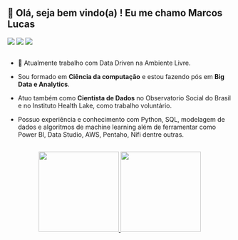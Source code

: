 ## 👋 Olá, seja bem vindo(a) ! Eu me chamo Marcos Lucas
<div> 
  <a href = "mailto:marcos.curriculo.lucas@gmail.com"><img src="https://img.shields.io/badge/-Gmail-%23333?style=for-the-badge&logo=gmail&logoColor=white" target="_blank"></a>
  <a href="https://www.linkedin.com/in/marcoslucassilva" target="_blank"><img src="https://img.shields.io/badge/-LinkedIn-%230077B5?style=for-the-badge&logo=linkedin&logoColor=white" target="_blank"></a>  
    <a href="https://medium.com/@marcos.curriculo.lucas" target="_blank"><img src="https://img.shields.io/badge/Medium-12100E?style=for-the-badge&logo=medium&logoColor=white" target="_blank"></a> 
  
</div>

##
- 🔨 Atualmente trabalho com Data Driven na Ambiente Livre. 
- Sou formado em **Ciência da computação** e estou fazendo pós em **Big Data e Analytics**.
- Atuo também como **Cientista de Dados** no Observatorio Social do Brasil e no Instituto Health Lake, como trabalho voluntário. 

 - Possuo experiência e conhecimento com Python, SQL, modelagem de dados e algoritmos de machine learning além de ferramentar como Power BI, Data Studio, AWS, Pentaho, Nifi dentre outras.
##
<div align="center">
  <a href="https://github.com/rafaballerini">
  <img height="180em" src="https://github-readme-stats.vercel.app/api?username=marcosLucasSilva&show_icons=true&theme=dark&include_all_commits=true&count_private=true"/>
  <img height="180em" src="https://github-readme-stats.vercel.app/api/top-langs/?username=marcosLucasSilva&layout=compact&langs_count=7&theme=dark"/>
</div>

 
